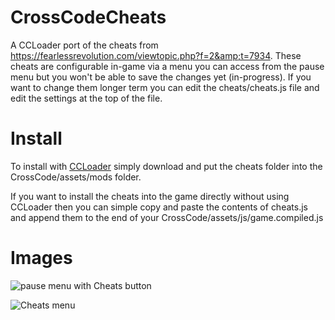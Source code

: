 # CrossCodeCheats
A CCLoader port of the cheats from https://fearlessrevolution.com/viewtopic.php?f=2&amp;t=7934. These cheats are configurable in-game via a menu you can access from the pause menu but you won't be able to save the changes yet (in-progress). If you want to change them longer term you can edit the cheats/cheats.js file and edit the settings at the top of the file.

# Install

To install with [CCLoader](https://github.com/CCDirectLink/CCLoader) simply download and put the cheats folder into the CrossCode/assets/mods folder.

If you want to install the cheats into the game directly without using CCLoader then you can simple copy and paste the contents of cheats.js and append them to the end of your CrossCode/assets/js/game.compiled.js

# Images

![pause menu with Cheats button](https://i.imgur.com/aN9rl3J.png "Cheats button")

![Cheats menu](https://i.imgur.com/7WrqSSS.png "Cheats menu")
